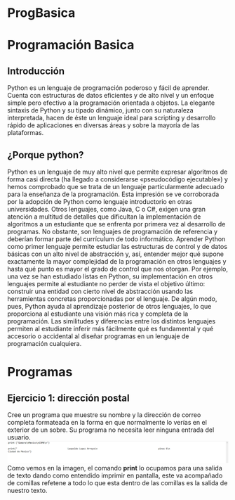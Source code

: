 # ProgBasica
# Programación Basica
## Introducción
Python es un lenguaje de programación poderoso y fácil de aprender. Cuenta con estructuras de datos
eficientes y de alto nivel y un enfoque simple pero efectivo a la programación orientada a objetos. La
elegante sintaxis de Python y su tipado dinámico, junto con su naturaleza interpretada, hacen de éste un
lenguaje ideal para scripting y desarrollo rápido de aplicaciones en diversas áreas y sobre la mayoría de
las plataformas.
## ¿Porque python?
Python es un lenguaje de muy alto nivel que permite expresar algoritmos de forma casi directa (ha llegado a considerarse «pseudocódigo ejecutable») y hemos comprobado que se trata de un lenguaje particularmente adecuado para la enseñanza de la programación. Esta impresión se ve corroborada por la adopción de Python como lenguaje introductorio en otras universidades. Otros lenguajes, como Java, C o C#, exigen una gran atención a multitud de detalles que dificultan la implementación de algoritmos a un estudiante que se enfrenta por primera vez al desarrollo de programas. No obstante, son lenguajes de programación de referencia y deberían formar parte del currículum de todo informático. Aprender Python como primer lenguaje permite estudiar las estructuras de control y de datos básicas con un alto nivel de abstracción y, así, entender mejor qué supone exactamente la mayor complejidad de
la programación en otros lenguajes y hasta qué punto es mayor el grado de control que nos otorgan. Por ejemplo, una vez se han estudiado listas en Python, su implementación en otros lenguajes permite al estudiante no perder de vista el objetivo último: construir una entidad con cierto nivel de abstracción usando las herramientas concretas proporcionadas por el lenguaje. De algún modo, pues, Python ayuda al aprendizaje posterior de otros lenguajes, lo que proporciona al estudiante una visión más rica y completa de la programación. Las similitudes y diferencias entre los distintos lenguajes permiten al estudiante inferir más fácilmente qué es fundamental y qué accesorio o accidental al diseñar programas en un lenguaje de programación cualquiera.
# Programas
## Ejercicio 1: dirección postal
Cree un programa que muestre su nombre y la dirección de correo completa formateada en
la forma en que normalmente lo verías en el exterior de un sobre. Su programa
no necesita leer ninguna entrada del usuario.
![programa1](https://github.com/Leopoldarroyo25/ProgBasica/blob/master/1.png)
Como vemos en la imagen, el comando **print** lo ocupamos para una salida de texto dando como entendido imprimir en pantalla, este va acompañado de comillas refetene a todo lo que esta dentro de las comillas es la salida de nuestro texto.
